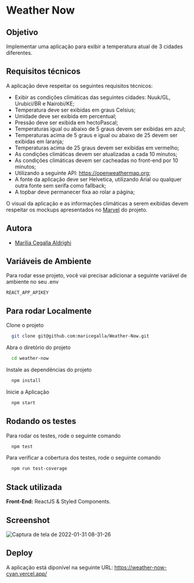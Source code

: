# Weather Now

## Objetivo

Implementar uma aplicação para exibir a temperatura atual de 3 cidades diferentes.

## Requisitos técnicos

A aplicação deve respeitar os seguintes requisitos técnicos:

- Exibir as condições climáticas das seguintes cidades: Nuuk/GL, Urubici/BR e Nairobi/KE;
- Temperatura deve ser exibidas em graus Celsius;
- Umidade deve ser exibida em percentual;
- Pressão deve ser exibida em hectoPascal;
- Temperaturas igual ou abaixo de 5 graus devem ser exibidas em azul;
- Temperaturas acima de 5 graus e igual ou abaixo de 25 devem ser exibidas
em laranja;
- Temperaturas acima de 25 graus devem ser exibidas em vermelho;
- As condições climáticas devem ser atualizadas a cada 10 minutos;
- As condições climáticas devem ser cacheadas no front-end por 10 minutos;
- Utilizando a seguinte API: https://openweathermap.org;
- A fonte da aplicação deve ser Helvetica, utilizando Arial ou qualquer outra fonte sem serifa como fallback;
- A topbar deve permanecer fixa ao rolar a página;

O visual da aplicação e as informações climáticas a serem exibidas devem respeitar os mockups apresentados no [Marvel](https://marvelapp.com/prototype/13gd240g/screen/55669566?sign_up_origin=player) do projeto.

## Autora

- [Marília Cegalla Aldrighi](https://www.linkedin.com/in/marilia-aldrighi/)

## Variáveis de Ambiente

Para rodar esse projeto, você vai precisar adicionar a seguinte variável de ambiente no seu .env

`REACT_APP_APIKEY`

## Para rodar Localmente

Clone o projeto

```bash
  git clone git@github.com:maricegalla/Weather-Now.git
```

Abra o diretório do projeto

```bash
  cd weather-now
```

Instale as dependências do projeto

```bash
  npm install
```

Inicie a Aplicação

```bash
  npm start
```
## Rodando os testes

Para rodar os testes, rode o seguinte comando

```bash
  npm test
```

Para verificar a cobertura dos testes, rode o seguinte comando

```bash
  npm run test-coverage
```
## Stack utilizada

**Front-End:** ReactJS & Styled Components.

## Screenshot

![Captura de tela de 2022-01-31 08-31-26](https://user-images.githubusercontent.com/76533793/151876174-aa01bf2e-58a7-40f0-b03f-9b230c330320.png)

## Deploy

A aplicação está diponível na seguinte URL: https://weather-now-cyan.vercel.app/
